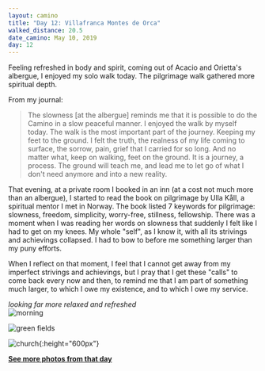 ```yaml
---
layout: camino
title: "Day 12: Villafranca Montes de Orca"
walked_distance: 20.5
date_camino: May 10, 2019
day: 12
---
```


Feeling refreshed in body and spirit, coming out of Acacio and Orietta's albergue, I enjoyed my solo walk today. The pilgrimage walk gathered more spiritual depth.

From my journal: 
> The slowness [at the albergue] reminds me that it is possible to do the Camino in a slow peaceful manner. I enjoyed the walk by myself today. The walk is the most important part of the journey. Keeping my feet to the ground. I felt the truth, the realness of my life coming to surface, the sorrow, pain, grief that I carried for so long. And no matter what, keep on walking, feet on the ground. It is a journey, a process. The ground will teach me, and lead me to let go of what I don't need anymore and into a new reality. 

That evening, at a private room I booked in an inn (at a cost not much more than an albergue), I started to read the book on pilgrimage by Ulla Kåll, a spiritual mentor I met in Norway. The book listed 7 keywords for pilgrimage: slowness, freedom, simplicity, worry-free, stillness, fellowship. There was a moment when I was reading her words on slowness that suddenly I felt like I had to get on my knees. My whole "self", as I know it, with all its strivings and achievings collapsed. I had to bow to before me something larger than my puny efforts. 

When I reflect on that moment, I feel that I cannot get away from my imperfect strivings and achievings, but I pray that I get these "calls" to come back every now and then, to remind me that I am part of something much larger, to which I owe my existence, and to which I owe my service.

*looking far more relaxed and refreshed*  
![morning](https://lh3.googleusercontent.com/5PpbsDbUMbRVBuELQYqs5XFYWihw87apdND55MMlYoij2cadafFYClR2MDFg6Sq_3TMoxhXxem5kHHroh1fBwl4wpEHWbCpyB3llsprsdnUId264FUBcm3cP8M9EUycUSs7YFfTIsLLWEDTEhIWMELeFOk52bAw21Xufzdgt_WUTejhZCMoEp_SwOfQVrHTRyeWqLQnpz82kO3BVclBPqO9_-0VBxfT5OcJUZWLJcUU2h_wFq0uoR8Mps_uTAazHFs6QZFsfp2Xj5U_ZKxoyBIZItO3HVXic63WCplfPH3KRgKR5lZsfZ3cYSS_FqaOBvBwCjX-7GXPE8heUV_fJ3zAAzRZWBOqszBFPVU__SQePLwjVjjzjkRpsgV0KB_yAM0o_RtvmlPGdwFR3MrAt8G-YYaCosrpaxNMeHFEbu1bbKABqS3nmo-fzhhkK3jpfBeMx2HKtl8Are50MDYEHiBOBPih9PVSJYln9NSEF0bAzPK9mjRF-JS_dOf17YWUpuiy4cSXuY60IDYZI4Xj_Ah7LoOVYpkLdY8bThS7a6jZ-15K85wjvXCte96B8qjrN-AsYaoVWI51v5WpuiyDwxhx1aQ9NJ9a417bEg3n8d4qmqN52_nWCbHuKHVFa4sIXWls8pXrRIBxIXFuyGcQz-uThKtuv1ENtA1b3bRiv1Md73am7uu-JG1ZYbDYlYLWbUYeJVeeLXACvy-sp1_R0WH5ESX7wml9t38R8Pqb2xExu9wr2sJ3KpwU=w1876-h1406-no?authuser=0)

![green fields](https://lh3.googleusercontent.com/hxM2sfzb-4vqDWtYsH0ACyWF0SL7ge_jRlTCNwh5WuNcjO3ArALGyDy8VK278Fp-n4Xx784Ry0inSOlq2SLIaagRkxil2eEOUTSu-5CxFBQ8adiy4BVa3ygHkeNBGnhvEHo67WMMMgkl8-TOcdT_JUwkLbpUwGDPYqyf6i5-g8D8H2kOhQUZOLT7kvE3kXV44JKRZtZdpqRTllAvWo4iv0XGsHz8OmuEai7IPohVF3tth8Xbwqp22So_HRfV68VDUfV2jmdmEBLUDknJ6uuS9HbTe4uZGsSOz3WgNgueiDlfnilbwY3zkqIJYjMNCTTR8Tff4sZxMmZmGSb4CP4jV0krc-zwvKjq3qXDF8QQT3cugFlBq4J5NK-pkmNiS96HDwyCEMJboi9cxtKbjLXwrm85R0xuZ3zS-V7muW5Xj1-YXhoaR5yo2-JRuGuT2to5XwfLpQsHK3XEjfcSYEFK6q6faRlIUidGvZeVgcanOEztKdrkmEFWyJsfb6P0ukWQtZMoPC5tkHMsbJRpeM5ctyOyCBnW3BFuX7zWzCCe8PzBsFWE6_CU_uRddoHdJeTnTtU9CHC-SIqDDK9ayKyGVA7z0-8fRWCyBPJQfHbIeWfgmVVOdQEziSA7_8YQ9LTUtZincXmi3jmbk_-svWH8hXMpgC1qP2Qz0oPvo_tr_NFw4kBXU6sO7y9Hp29uZEyZSx875uUY3MgrlNE_JTpbhUAxvVtduvLvU6bahKIqaGU4r4VKJnTJ5Z4=w2500-h1406-no?authuser=0)

![church](https://lh3.googleusercontent.com/2Azmyl1N2LvqTwYhYhBzDEaNfqvzUC6Og6us1zXeALXd3wAfLpOEtl9Cl_nq0UZoImyCMr6GoYnN91IcQTbYGVEjV6jY3z1J1770N1IgExj6Xtb7zzYDRQ01Kpe4_TPSHrRsL0F1UVjV-zsmMNfchB5Un0jJbCE6Ate-h_Oeth0YPxTcqzoddIovu1HG4R6icItCzAHEClD4AuvTIs1aL4fq_cGa6dXXrjVTs3k_UsLEikadyKegUZ6zbvCrbuCA8PsACrnIeRNoRjZhoHmHBzg2Dv54sgqKp9vCd1xwGG7b9CQ56lrQ7NIeRYneUOkSxqVGKPMoUo866TOnhid51yOI-bmyBGpXpMQFtqnEE33CdAxGP1o8qE9kJkSmnlmGJ8K0a2ZcQEHWPyotHoJjRqgBHvakO3rRK0imyHf32Sf7302gM8ncb9fRrLxSO6hUpWPl44DHFIJyoYR__Xd2sdNDK49pwtLkB5YpjWeriL8rSjp7nUb0uVDMgsKNjv45atPVv9RRB_jHzUsHRBzncO63eo_1TuSc35e62dLsTnfA8TkhjeXDg9xYD6i7Y5b3I0-rsAp3E1BSZBZHrJk8QdbUiHTQJui3Wex3nrjrGgCtZn6ESikayPy3J_jNo05UtUdaHYEOITv2HD_cFKU_tU065cAha3_0f21uS8Gib2KYgWlzyOWgXtrMXFzlpPIaLu0Pe_4XJ8FsYre0JnMwZIZbU_-ETnRMNCZhl8PyJiOJhAL9JRatTUw=w1056-h1406-no?authuser=0){:height="600px"}

[**See more photos from that day**](https://photos.app.goo.gl/T4XydoRAqTe1JQS77)

